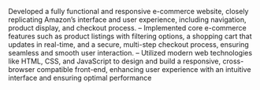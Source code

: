Developed a fully functional and responsive e-commerce website, closely replicating Amazon’s interface and user
experience, including navigation, product display, and checkout process.
– Implemented core e-commerce features such as product listings with filtering options, a shopping cart that updates
in real-time, and a secure, multi-step checkout process, ensuring seamless and smooth user interaction.
– Utilized modern web technologies like HTML, CSS, and JavaScript to design and build a responsive, cross-browser
compatible front-end, enhancing user experience with an intuitive interface and ensuring optimal performance
